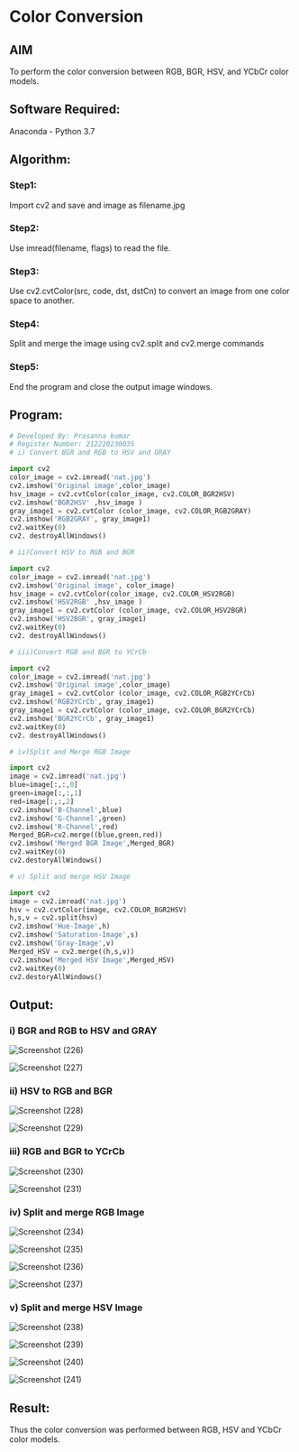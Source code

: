 # Color Conversion
## AIM
To perform the color conversion between RGB, BGR, HSV, and YCbCr color models.

## Software Required:
Anaconda - Python 3.7
## Algorithm:
### Step1:
Import cv2 and save and image as filename.jpg
### Step2:
Use imread(filename, flags) to read the file.
### Step3:
Use cv2.cvtColor(src, code, dst, dstCn) to convert an image from one color space to another.
### Step4:
Split and merge the image using cv2.split and cv2.merge commands
### Step5:
End the program and close the output image windows.

## Program:
```python
# Developed By: Prasanna kumar
# Register Number: 212220230035
# i) Convert BGR and RGB to HSV and GRAY

import cv2
color_image = cv2.imread('nat.jpg')
cv2.imshow('Original image',color_image)
hsv_image = cv2.cvtColor(color_image, cv2.COLOR_BGR2HSV)
cv2.imshow('BGR2HSV' ,hsv_image )
gray_image1 = cv2.cvtColor (color_image, cv2.COLOR_RGB2GRAY)
cv2.imshow('RGB2GRAY', gray_image1)
cv2.waitKey(0)
cv2. destroyAllWindows()

# ii)Convert HSV to RGB and BGR

import cv2
color_image = cv2.imread('nat.jpg')
cv2.imshow('Original image', color_image)
hsv_image = cv2.cvtColor(color_image, cv2.COLOR_HSV2RGB)
cv2.imshow('HSV2RGB' ,hsv_image )
gray_image1 = cv2.cvtColor (color_image, cv2.COLOR_HSV2BGR)
cv2.imshow('HSV2BGR', gray_image1)
cv2.waitKey(0)
cv2. destroyAllWindows()

# iii)Convert RGB and BGR to YCrCb

import cv2
color_image = cv2.imread('nat.jpg')
cv2.imshow('Original image',color_image)
gray_image1 = cv2.cvtColor (color_image, cv2.COLOR_RGB2YCrCb)
cv2.imshow('RGB2YCrCb', gray_image1)
gray_image1 = cv2.cvtColor (color_image, cv2.COLOR_BGR2YCrCb)
cv2.imshow('BGR2YCrCb', gray_image1)
cv2.waitKey(0)
cv2. destroyAllWindows()

# iv)Split and Merge RGB Image

import cv2
image = cv2.imread('nat.jpg')
blue=image[:,:,0]
green=image[:,:,1]
red=image[:,:,2]
cv2.imshow('B-Channel',blue)
cv2.imshow('G-Channel',green)
cv2.imshow('R-Channel',red)
Merged_BGR=cv2.merge((blue,green,red))
cv2.imshow('Merged BGR Image',Merged_BGR)
cv2.waitKey(0)
cv2.destoryAllWindows()

# v) Split and merge HSV Image

import cv2
image = cv2.imread('nat.jpg')
hsv = cv2.cvtColor(image, cv2.COLOR_BGR2HSV)
h,s,v = cv2.split(hsv)
cv2.imshow('Hue-Image',h)
cv2.imshow('Saturation-Image',s)
cv2.imshow('Gray-Image',v)
Merged_HSV = cv2.merge((h,s,v))
cv2.imshow('Merged HSV Image',Merged_HSV)
cv2.waitKey(0)
cv2.destoryAllWindows()

```
## Output:
### i) BGR and RGB to HSV and GRAY
![Screenshot (226)](https://user-images.githubusercontent.com/75235090/162777823-3d2bd065-595c-4210-9f11-38e77be0ac20.png)

![Screenshot (227)](https://user-images.githubusercontent.com/75235090/162777838-d74819e0-c871-43fd-ac0e-8ec88f70a1a1.png)

### ii) HSV to RGB and BGR
![Screenshot (228)](https://user-images.githubusercontent.com/75235090/162778048-b075bc6e-2bcb-47de-8be5-1784d270a9ad.png)

![Screenshot (229)](https://user-images.githubusercontent.com/75235090/162778060-10936e55-4724-40cf-997a-d67be1eaea49.png)

### iii) RGB and BGR to YCrCb
![Screenshot (230)](https://user-images.githubusercontent.com/75235090/162778263-10396d90-afa1-43e3-8c22-412c90ca0bc5.png)

![Screenshot (231)](https://user-images.githubusercontent.com/75235090/162778279-b686889a-6782-4674-8a18-387a5207db5e.png)

### iv) Split and merge RGB Image
![Screenshot (234)](https://user-images.githubusercontent.com/75235090/162778910-65ab7be8-97e3-4346-af1d-42828cdd1a1d.png)

![Screenshot (235)](https://user-images.githubusercontent.com/75235090/162778933-f93ec04e-3990-4f07-9682-f5a329fc6860.png)

![Screenshot (236)](https://user-images.githubusercontent.com/75235090/162778952-1c5b2827-d2f6-4827-abcb-bedf95a6c45e.png)

![Screenshot (237)](https://user-images.githubusercontent.com/75235090/162778972-e945c5c8-c10b-4bcc-a48f-f8ccf71b8927.png)

### v) Split and merge HSV Image
![Screenshot (238)](https://user-images.githubusercontent.com/75235090/162779236-4401915c-d584-4459-b1a1-ecda9104dfef.png)

![Screenshot (239)](https://user-images.githubusercontent.com/75235090/162779254-e324e9dc-bfe4-43a5-a99c-db5dd429f727.png)

![Screenshot (240)](https://user-images.githubusercontent.com/75235090/162779320-1d10930c-0b51-4e46-acf4-76b55e29508d.png)

![Screenshot (241)](https://user-images.githubusercontent.com/75235090/162779347-63e7a03c-daa1-4190-ad29-a607e4314b84.png)

## Result:
Thus the color conversion was performed between RGB, HSV and YCbCr color models.
